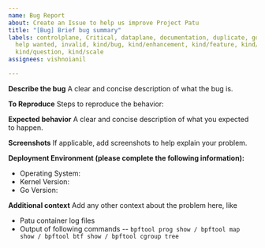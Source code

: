 ```yaml
---
name: Bug Report
about: Create an Issue to help us improve Project Patu
title: "[Bug] Brief bug summary"
labels: controlplane, Critical, dataplane, documentation, duplicate, good first issue,
  help wanted, invalid, kind/bug, kind/enhancement, kind/feature, kind/performance,
  kind/question, kind/scale
assignees: vishnoianil

---
```


**Describe the bug**
A clear and concise description of what the bug is.

**To Reproduce**
Steps to reproduce the behavior:

**Expected behavior**
A clear and concise description of what you expected to happen.

**Screenshots**
If applicable, add screenshots to help explain your problem.

**Deployment Environment (please complete the following information):**
 - Operating System: 
 - Kernel Version: 
 - Go Version:

**Additional context**
Add any other context about the problem here, like
- Patu container log files
- Output of following commands 
-- `bpftool prog show / bpftool map show / bpftool btf show / bpftool cgroup tree`
